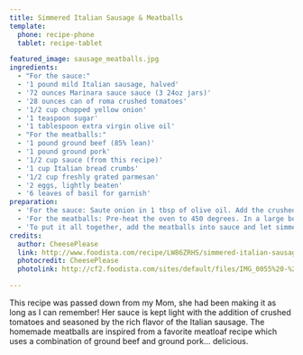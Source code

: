 ```yaml
---
title: Simmered Italian Sausage & Meatballs
template:
  phone: recipe-phone
  tablet: recipe-tablet

featured_image: sausage_meatballs.jpg
ingredients:
  - "For the sauce:"
  - '1 pound mild Italian sausage, halved'
  - '72 ounces Marinara sauce sauce (3 24oz jars)'
  - '28 ounces can of roma crushed tomatoes'
  - '1/2 cup chopped yellow onion'
  - '1 teaspoon sugar'
  - '1 tablespoon extra virgin olive oil'
  - "For the meatballs:"
  - '1 pound ground beef (85% lean)'
  - '1 pound ground pork'
  - '1/2 cup sauce (from this recipe)'
  - '1 cup Italian bread crumbs'
  - '1/2 cup freshly grated parmesan'
  - '2 eggs, lightly beaten'
  - '6 leaves of basil for garnish'
preparation:
  - 'For the sauce: Saute onion in 1 tbsp of olive oil. Add the crushed tomatoes and 3 cans of marinara sauce. Heat on medium-low heat till you get a slight simmer. While simmering, add the uncooked Italian sausage into the sauce.'
  - 'For the meatballs: Pre-heat the oven to 450 degrees. In a large bowl, mix all of the ingredients together. Line a baking sheet with non-stick foil. Using a cookie scoop or your hands, form meat into 2" balls. Bake for 10 minutes until the outside is browned.'
  - 'To put it all together, add the meatballs into sauce and let simmer on low for at least one hour, but up to three hours. Serve alone with crusty Italian bread, or over al dente penne pasta... or both!'
credits:
  author: CheesePlease
  link: http://www.foodista.com/recipe/LW86ZRHS/simmered-italian-sausage-meatballs
  photocredit: CheesePlease
  photolink: http://cf2.foodista.com/sites/default/files/IMG_0055%20-%20Copy.JPG

---
```

This recipe was passed down from my Mom, she had been making it as long as I can remember! Her sauce is kept light with the addition of crushed tomatoes and seasoned by the rich flavor of the Italian sausage. The homemade meatballs are inspired from a favorite meatloaf recipe which uses a combination of ground beef and ground pork... delicious.
